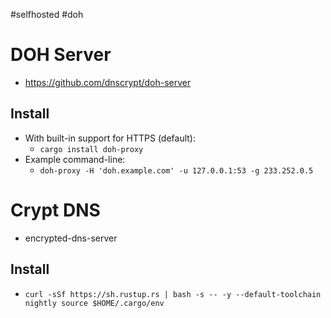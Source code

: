 #selfhosted #doh
# DOH Server
- https://github.com/dnscrypt/doh-server

## Install
- With built-in support for HTTPS (default):
	- `cargo install doh-proxy`
- Example command-line:
	- `doh-proxy -H 'doh.example.com' -u 127.0.0.1:53 -g 233.252.0.5`


# Crypt DNS
-  encrypted-dns-server

## Install
- `curl -sSf https://sh.rustup.rs | bash -s -- -y --default-toolchain nightly source $HOME/.cargo/env`